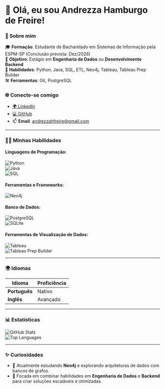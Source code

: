 # 👋 Olá, eu sou Andrezza Hamburgo de Freire!  

### 🚀 Sobre mim  
🎓 **Formação**: Estudante de Bacharelado em Sistemas de Informação pela ESPM-SP (Conclusão prevista: Dez/2026)  
💼 **Objetivo**: Estágio em **Engenharia de Dados** ou **Desenvolvimento Backend**  
🌟 **Habilidades**: Python, Java, SQL, ETL, Neo4j, Tableau, Tableau Prep Builder  
🛠️ **Ferramentas**: Git, PostgreSQL  

### 🌐 Conecte-se comigo  
- [🌍 LinkedIn](https://www.linkedin.com/in/andrezzahfreire)  
- [💻 GitHub](https://github.com/andrezzahfreire)  
- 📫 **Email**: andrezzahfreire@gmail.com  

---


### 🧑‍💻 Minhas Habilidades  

#### Linguagens de Programação:  
![Python](https://img.shields.io/badge/Python-%233776AB.svg?style=for-the-badge&logo=python&logoColor=white)  
![Java](https://img.shields.io/badge/Java-%23ED8B00.svg?style=for-the-badge&logo=openjdk&logoColor=white)  
![SQL](https://img.shields.io/badge/SQL-%2300f.svg?style=for-the-badge&logo=mysql&logoColor=white)  

#### Ferramentas e Frameworks:   
![Neo4j](https://img.shields.io/badge/Neo4j-%2300A97E.svg?style=for-the-badge&logo=neo4j&logoColor=white)  

#### Banco de Dados:  
![PostgreSQL](https://img.shields.io/badge/PostgreSQL-%23336791.svg?style=for-the-badge&logo=postgresql&logoColor=white)  
![SQLite](https://img.shields.io/badge/SQLite-%2307405e.svg?style=for-the-badge&logo=sqlite&logoColor=white)  

#### Ferramentas de Visualização de Dados:  
![Tableau](https://img.shields.io/badge/Tableau-%23E97627.svg?style=for-the-badge&logo=tableau&logoColor=white)  
![Tableau Prep Builder](https://img.shields.io/badge/Tableau%20Prep%20Builder-%23E97627.svg?style=for-the-badge&logo=tableau&logoColor=white)  

---

### 🌍 Idiomas  

| Idioma       | Proficiência       |
|--------------|--------------------|
| **Português** | Nativo            |
| **Inglês**    | Avançado          |

---

### 📊 Estatísticas  

![GitHub Stats](https://github-readme-stats.vercel.app/api?username=andrezzahfreire&show_icons=true&theme=radical)  
![Top Languages](https://github-readme-stats.vercel.app/api/top-langs/?username=andrezzahfreire&layout=compact&theme=radical)  

---

### ✨ Curiosidades  

- 🌱 Atualmente estudando **Neo4j** e explorando arquiteturas de dados com bancos de grafos.  
- 🌟 Focada em combinar habilidades em **Engenharia de Dados** e **Backend** para criar soluções escaláveis e otimizadas.  
